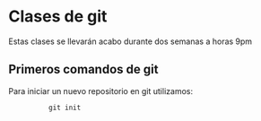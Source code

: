 # Clases de git
Estas clases se llevarán acabo durante dos semanas a horas 9pm
## Primeros comandos de git
Para iniciar un nuevo repositorio en git utilizamos:

```
          git init